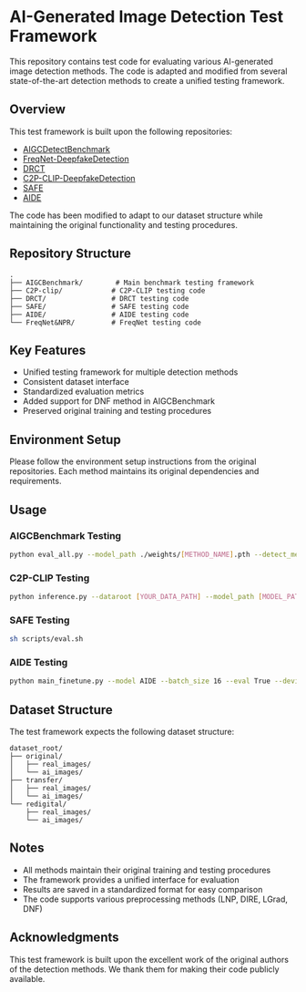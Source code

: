 # AI-Generated Image Detection Test Framework

This repository contains test code for evaluating various AI-generated image detection methods. The code is adapted and modified from several state-of-the-art detection methods to create a unified testing framework.

## Overview

This test framework is built upon the following repositories:
- [AIGCDetectBenchmark](https://github.com/Ekko-zn/AIGCDetectBenchmark)
- [FreqNet-DeepfakeDetection](https://github.com/chuangchuangtan/FreqNet-DeepfakeDetection)
- [DRCT](https://github.com/beibuwandeluori/DRCT)
- [C2P-CLIP-DeepfakeDetection](https://github.com/chuangchuangtan/C2P-CLIP-DeepfakeDetection)
- [SAFE](https://github.com/Ouxiang-Li/SAFE)
- [AIDE](https://github.com/shilinyan99/AIDE)

The code has been modified to adapt to our dataset structure while maintaining the original functionality and testing procedures.

## Repository Structure

```
.
├── AIGCBenchmark/        # Main benchmark testing framework
├── C2P-clip/            # C2P-CLIP testing code
├── DRCT/                # DRCT testing code
├── SAFE/                # SAFE testing code
├── AIDE/                # AIDE testing code
└── FreqNet&NPR/         # FreqNet testing code
```

## Key Features

- Unified testing framework for multiple detection methods
- Consistent dataset interface
- Standardized evaluation metrics
- Added support for DNF method in AIGCBenchmark
- Preserved original training and testing procedures

## Environment Setup

Please follow the environment setup instructions from the original repositories. Each method maintains its original dependencies and requirements.

## Usage

### AIGCBenchmark Testing

```bash
python eval_all.py --model_path ./weights/[METHOD_NAME].pth --detect_method [METHOD_NAME] --no_resize --no_crop --batch_size 1
```

### C2P-CLIP Testing

```bash
python inference.py --dataroot [YOUR_DATA_PATH] --model_path [MODEL_PATH] --save_path ./results.csv
```

### SAFE Testing

```bash
sh scripts/eval.sh
```

### AIDE Testing

```bash
python main_finetune.py --model AIDE --batch_size 16 --eval True --device cuda:0 --resume [MODEL_PATH] --eval_data_path [DATA_PATH]
```

## Dataset Structure

The test framework expects the following dataset structure:

```
dataset_root/
├── original/
│   ├── real_images/
│   └── ai_images/
├── transfer/
│   ├── real_images/
│   └── ai_images/
└── redigital/
    ├── real_images/
    └── ai_images/
```

## Notes

- All methods maintain their original training and testing procedures
- The framework provides a unified interface for evaluation
- Results are saved in a standardized format for easy comparison
- The code supports various preprocessing methods (LNP, DIRE, LGrad, DNF)

## Acknowledgments

This test framework is built upon the excellent work of the original authors of the detection methods. We thank them for making their code publicly available.